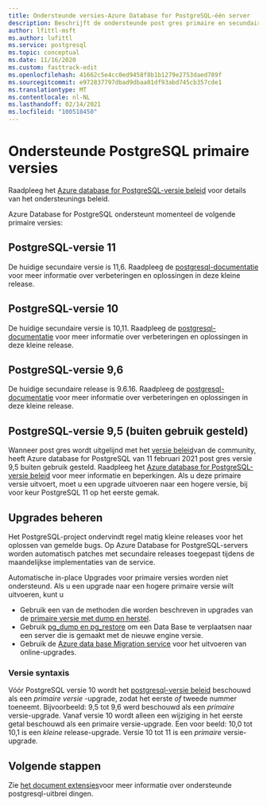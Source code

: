 ```yaml
---
title: Ondersteunde versies-Azure Database for PostgreSQL-één server
description: Beschrijft de ondersteunde post gres primaire en secundaire versies in Azure Database for PostgreSQL-één server.
author: lfittl-msft
ms.author: lufittl
ms.service: postgresql
ms.topic: conceptual
ms.date: 11/16/2020
ms.custom: fasttrack-edit
ms.openlocfilehash: 41662c5e4cc0ed9458f8b1b1279e2753daed789f
ms.sourcegitcommit: e972837797dbad9dbaa01df93abd745cb357cde1
ms.translationtype: MT
ms.contentlocale: nl-NL
ms.lasthandoff: 02/14/2021
ms.locfileid: "100518450"
---
```

# <a name="supported-postgresql-major-versions"></a>Ondersteunde PostgreSQL primaire versies

Raadpleeg het [Azure database for PostgreSQL-versie beleid](concepts-version-policy.md) voor details van het ondersteunings beleid.

Azure Database for PostgreSQL ondersteunt momenteel de volgende primaire versies:

## <a name="postgresql-version-11"></a>PostgreSQL-versie 11
De huidige secundaire versie is 11,6. Raadpleeg de [postgresql-documentatie](https://www.postgresql.org/docs/11/static/release-11-6.html) voor meer informatie over verbeteringen en oplossingen in deze kleine release.

## <a name="postgresql-version-10"></a>PostgreSQL-versie 10
De huidige secundaire versie is 10,11. Raadpleeg de [postgresql-documentatie](https://www.postgresql.org/docs/10/static/release-10-11.html) voor meer informatie over verbeteringen en oplossingen in deze kleine release.

## <a name="postgresql-version-96"></a>PostgreSQL-versie 9,6
De huidige secundaire release is 9.6.16. Raadpleeg de [postgresql-documentatie](https://www.postgresql.org/docs/9.6/static/release-9-6-16.html) voor meer informatie over verbeteringen en oplossingen in deze kleine release.

## <a name="postgresql-version-95-retired"></a>PostgreSQL-versie 9,5 (buiten gebruik gesteld)
Wanneer post gres wordt uitgelijnd met het [versie beleid](https://www.postgresql.org/support/versioning/)van de community, heeft Azure database for PostgreSQL van 11 februari 2021 post gres versie 9,5 buiten gebruik gesteld. Raadpleeg het [Azure database for PostgreSQL-versie beleid](concepts-version-policy.md) voor meer informatie en beperkingen. Als u deze primaire versie uitvoert, moet u een upgrade uitvoeren naar een hogere versie, bij voor keur PostgreSQL 11 op het eerste gemak.

## <a name="managing-upgrades"></a>Upgrades beheren
Het PostgreSQL-project ondervindt regel matig kleine releases voor het oplossen van gemelde bugs. Op Azure Database for PostgreSQL-servers worden automatisch patches met secundaire releases toegepast tijdens de maandelijkse implementaties van de service. 

Automatische in-place Upgrades voor primaire versies worden niet ondersteund. Als u een upgrade naar een hogere primaire versie wilt uitvoeren, kunt u 
   * Gebruik een van de methoden die worden beschreven in upgrades van de [primaire versie met dump en herstel](./how-to-upgrade-using-dump-and-restore.md).
   * Gebruik [pg_dump en pg_restore](./howto-migrate-using-dump-and-restore.md) om een Data Base te verplaatsen naar een server die is gemaakt met de nieuwe engine versie.
   * Gebruik de [Azure data base Migration service](..\dms\tutorial-azure-postgresql-to-azure-postgresql-online-portal.md) voor het uitvoeren van online-upgrades.

### <a name="version-syntax"></a>Versie syntaxis
Vóór PostgreSQL versie 10 wordt het [postgresql-versie beleid](https://www.postgresql.org/support/versioning/) beschouwd als een _primaire versie_ -upgrade, zodat het eerste _of_ tweede nummer toeneemt. Bijvoorbeeld: 9,5 tot 9,6 werd beschouwd als een _primaire_ versie-upgrade. Vanaf versie 10 wordt alleen een wijziging in het eerste getal beschouwd als een primaire versie-upgrade. Een voor beeld: 10,0 tot 10,1 is een _kleine_ release-upgrade. Versie 10 tot 11 is een _primaire_ versie-upgrade.

## <a name="next-steps"></a>Volgende stappen
Zie [het document extensies](concepts-extensions.md)voor meer informatie over ondersteunde postgresql-uitbrei dingen.
